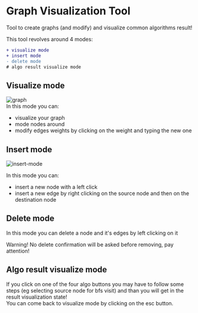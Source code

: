 # Graph Visualization Tool

Tool to create graphs (and modify) and visualize common algorithms result!

This tool revolves around 4 modes: 
```diff
+ visualize mode
+ insert mode
- delete mode
# algo result visualize mode
```
## Visualize mode
![graph](https://github.com/Spiz404/graph_visual/assets/58977203/e899b9ff-4876-4771-abc2-32baea77b4d6) \
In this mode you can:
- visualize your graph
- mode nodes around
- modify edges weights by clicking on the weight and typing the new one

## Insert mode

![insert-mode](https://github.com/Spiz404/graph_visual/assets/58977203/9d1c31a9-313e-46d4-8538-b15c1e4133d1) 

In this mode you can:
- insert a new node with a left click
- insert a new edge by right clicking on the source node and then on the destination node

## Delete mode

In this mode you can delete a node and it's edges by left clicking on it 

Warning! No delete confirmation will be asked before removing, pay attention!

## Algo result visualize mode

If you click on one of the four algo buttons you may have to follow some steps (eg selecting source node for bfs visit)
and than you will get in the result visualization state! \
You can come back to visualize mode by clicking on the esc button.

